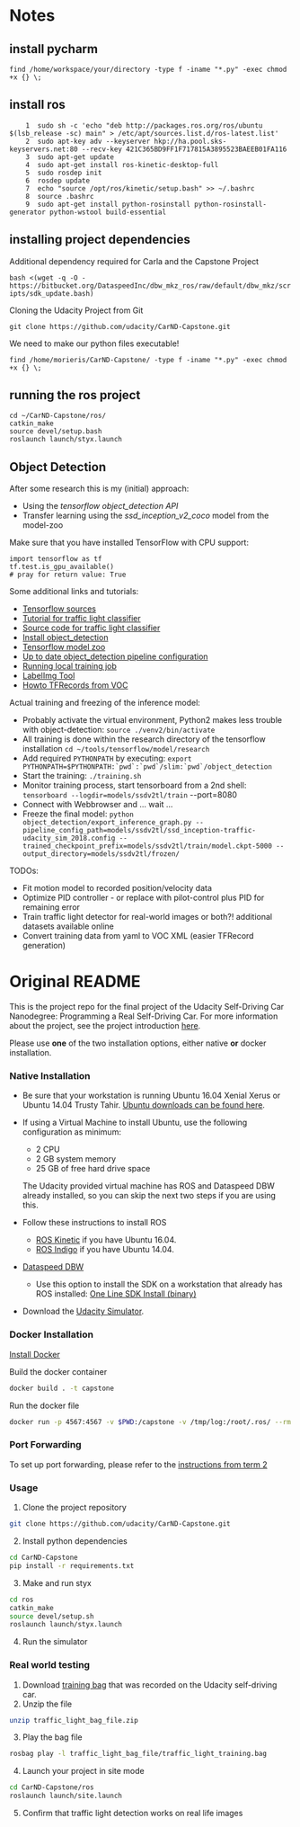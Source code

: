 # Notes

## install pycharm
`find /home/workspace/your/directory -type f -iname "*.py" -exec chmod +x {} \;`

## install ros
```
    1  sudo sh -c 'echo "deb http://packages.ros.org/ros/ubuntu $(lsb_release -sc) main" > /etc/apt/sources.list.d/ros-latest.list'
    2  sudo apt-key adv --keyserver hkp://ha.pool.sks-keyservers.net:80 --recv-key 421C365BD9FF1F717815A3895523BAEEB01FA116
    3  sudo apt-get update
    4  sudo apt-get install ros-kinetic-desktop-full
    5  sudo rosdep init
    6  rosdep update
    7  echo "source /opt/ros/kinetic/setup.bash" >> ~/.bashrc
    8  source .bashrc 
    9  sudo apt-get install python-rosinstall python-rosinstall-generator python-wstool build-essential
```

## installing project dependencies
Additional dependency required for Carla and the Capstone Project

`bash <(wget -q -O - https://bitbucket.org/DataspeedInc/dbw_mkz_ros/raw/default/dbw_mkz/scripts/sdk_update.bash)`

Cloning the Udacity Project from Git

`git clone https://github.com/udacity/CarND-Capstone.git`

We need to make our python files executable!

`find /home/morieris/CarND-Capstone/ -type f -iname "*.py" -exec chmod +x {} \;`

## running the ros project
```
cd ~/CarND-Capstone/ros/
catkin_make
source devel/setup.bash 
roslaunch launch/styx.launch 
```

## Object Detection
After some research this is my (initial) approach:
- Using the _tensorflow object_detection API_ 
- Transfer learning using the _ssd_inception_v2_coco_ model from the model-zoo

Make sure that you have installed TensorFlow with CPU support:
```
import tensorflow as tf
tf.test.is_gpu_available()
# pray for return value: True
```

Some additional links and tutorials:
- [Tensorflow sources](https://github.com/tensorflow/tensorflow)
- [Tutorial for traffic light classifier](https://becominghuman.ai/traffic-light-detection-tensorflow-api-c75fdbadac62)
- [Source code for traffic light classifier](https://github.com/coldKnight/TrafficLight_Detection-TensorFlowAPI)
- [Install object_detection](https://github.com/tensorflow/models/blob/master/research/object_detection/g3doc/installation.md)
- [Tensorflow model zoo](https://github.com/tensorflow/models/blob/master/research/object_detection/g3doc/detection_model_zoo.md)
- [Up to date object_detection pipeline configuration](https://github.com/developmentseed/label-maker/blob/94f1863945c47e1b69fe0d6d575caa0b42aa8d63/examples/utils/ssd_inception_v2_coco.config)
- [Running local training job](https://github.com/tensorflow/models/blob/master/research/object_detection/g3doc/running_locally.md#running-locally)
- [LabelImg Tool](https://github.com/tzutalin/labelImg)
- [Howto TFRecords from VOC](https://github.com/tensorflow/models/blob/4f32535fe7040bb1e429ad0e3c948a492a89482d/research/object_detection/g3doc/preparing_inputs.md)

Actual training and freezing of the inference model:
- Probably activate the virtual environment, Python2 makes less trouble with object-detection: `source ./venv2/bin/activate`
- All training is done within the research directory of the tensorflow installation `cd ~/tools/tensorflow/model/research`
- Add required `PYTHONPATH` by executing: ```export PYTHONPATH=$PYTHONPATH:`pwd`:`pwd`/slim:`pwd`/object_detection```
- Start the training: `./training.sh`
- Monitor training process, start tensorboard from a 2nd shell: `tensorboard --logdir=models/ssdv2tl/train` --port=8080
- Connect with Webbrowser and ... wait ...
- Freeze the final model: `python object_detection/export_inference_graph.py --pipeline_config_path=models/ssdv2tl/ssd_inception-traffic-udacity_sim_2018.config --trained_checkpoint_prefix=models/ssdv2tl/train/model.ckpt-5000 --output_directory=models/ssdv2tl/frozen/`

TODOs:
- Fit motion model to recorded position/velocity data 
- Optimize PID controller - or replace with pilot-control plus PID for remaining error
- Train traffic light detector for real-world images or both?! additional datasets available online
- Convert training data from yaml to VOC XML (easier TFRecord generation)


# Original README


This is the project repo for the final project of the Udacity Self-Driving Car Nanodegree: Programming a Real Self-Driving Car. For more information about the project, see the project introduction [here](https://classroom.udacity.com/nanodegrees/nd013/parts/6047fe34-d93c-4f50-8336-b70ef10cb4b2/modules/e1a23b06-329a-4684-a717-ad476f0d8dff/lessons/462c933d-9f24-42d3-8bdc-a08a5fc866e4/concepts/5ab4b122-83e6-436d-850f-9f4d26627fd9).

Please use **one** of the two installation options, either native **or** docker installation.

### Native Installation

* Be sure that your workstation is running Ubuntu 16.04 Xenial Xerus or Ubuntu 14.04 Trusty Tahir. [Ubuntu downloads can be found here](https://www.ubuntu.com/download/desktop).
* If using a Virtual Machine to install Ubuntu, use the following configuration as minimum:
  * 2 CPU
  * 2 GB system memory
  * 25 GB of free hard drive space

  The Udacity provided virtual machine has ROS and Dataspeed DBW already installed, so you can skip the next two steps if you are using this.

* Follow these instructions to install ROS
  * [ROS Kinetic](http://wiki.ros.org/kinetic/Installation/Ubuntu) if you have Ubuntu 16.04.
  * [ROS Indigo](http://wiki.ros.org/indigo/Installation/Ubuntu) if you have Ubuntu 14.04.
* [Dataspeed DBW](https://bitbucket.org/DataspeedInc/dbw_mkz_ros)
  * Use this option to install the SDK on a workstation that already has ROS installed: [One Line SDK Install (binary)](https://bitbucket.org/DataspeedInc/dbw_mkz_ros/src/81e63fcc335d7b64139d7482017d6a97b405e250/ROS_SETUP.md?fileviewer=file-view-default)
* Download the [Udacity Simulator](https://github.com/udacity/CarND-Capstone/releases).

### Docker Installation
[Install Docker](https://docs.docker.com/engine/installation/)

Build the docker container
```bash
docker build . -t capstone
```

Run the docker file
```bash
docker run -p 4567:4567 -v $PWD:/capstone -v /tmp/log:/root/.ros/ --rm -it capstone
```

### Port Forwarding
To set up port forwarding, please refer to the [instructions from term 2](https://classroom.udacity.com/nanodegrees/nd013/parts/40f38239-66b6-46ec-ae68-03afd8a601c8/modules/0949fca6-b379-42af-a919-ee50aa304e6a/lessons/f758c44c-5e40-4e01-93b5-1a82aa4e044f/concepts/16cf4a78-4fc7-49e1-8621-3450ca938b77)

### Usage

1. Clone the project repository
```bash
git clone https://github.com/udacity/CarND-Capstone.git
```

2. Install python dependencies
```bash
cd CarND-Capstone
pip install -r requirements.txt
```
3. Make and run styx
```bash
cd ros
catkin_make
source devel/setup.sh
roslaunch launch/styx.launch
```
4. Run the simulator

### Real world testing
1. Download [training bag](https://s3-us-west-1.amazonaws.com/udacity-selfdrivingcar/traffic_light_bag_file.zip) that was recorded on the Udacity self-driving car.
2. Unzip the file
```bash
unzip traffic_light_bag_file.zip
```
3. Play the bag file
```bash
rosbag play -l traffic_light_bag_file/traffic_light_training.bag
```
4. Launch your project in site mode
```bash
cd CarND-Capstone/ros
roslaunch launch/site.launch
```
5. Confirm that traffic light detection works on real life images
